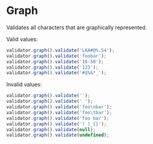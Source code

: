 # Graph

Validates all characters that are graphically represented.

Valid values:

```js
validator.graph().validate('LKA#@%.54');
validator.graph().validate('foobar');
validator.graph().validate('16-50');
validator.graph().validate('123');
validator.graph().validate('#$%&*_');
```

Invalid values:

```js
validator.graph().validate('');
validator.graph().validate(' ');
validator.graph().validate('foo\nbar');
validator.graph().validate('foo\tbar');
validator.graph().validate('foo bar');
validator.graph().validate('( )_{}');
validator.graph().validate(null);
validator.graph().validate(undefined);
```
